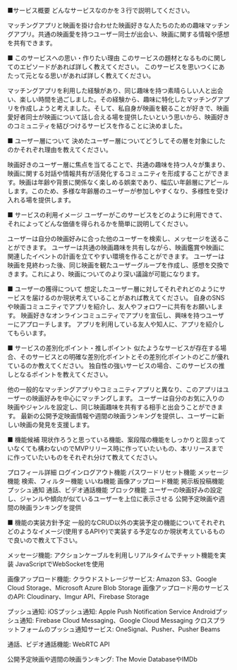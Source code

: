 ■サービス概要
どんなサービスなのかを３行で説明してください。

マッチングアプリと映画を掛け合わせた映画好きな人たちのための趣味マッチングアプリ。共通の映画愛を持つユーザー同士が出会い、映画に関する情報や感想を共有できます。

■ このサービスへの思い・作りたい理由 
このサービスの題材となるものに関してのエピソードがあれば詳しく教えてください。 
このサービスを思いつくにあたって元となる思いがあれば詳しく教えてください。

マッチングアプリを利用した経験があり、同じ趣味を持つ素晴らしい人と出会い、楽しい時間を過ごしました。その経験から、趣味に特化したマッチングアプリを作成しようと考えました。そして、私自身が映画を観ることが好きで、映画愛好者同士が映画について話し合える場を提供したいという思いから、映画好きのコミュニティを結びつけるサービスを作ることに決めました。

■ ユーザー層について 
決めたユーザー層についてどうしてその層を対象にしたのかそれぞれ理由を教えてください。

映画好きのユーザー層に焦点を当てることで、共通の趣味を持つ人々が集まり、映画に関する対話や情報共有が活発化するコミュニティを形成することができます。映画は年齢や背景に関係なく楽しめる娯楽であり、幅広い年齢層にアピールします。このため、多様な年齢層のユーザーが参加しやすくなり、多様性を受け入れる場を提供します。

■ サービスの利用イメージ
 ユーザーがこのサービスをどのように利用できて、それによってどんな価値を得られるかを簡単に説明してください。

ユーザーは自分の映画好みに合った他のユーザーを検索し、メッセージを送ることができます。 ユーザーは共通の映画趣味を共有しながら、映画鑑賞や映画に関連したイベントの計画を立てやすい環境を作ることができます。 ユーザーは映画を見終わった後、同じ映画を観たユーザーグループを作成し、感想を交換できます。これにより、映画についてのより深い議論が可能になります。

■ ユーザーの獲得について
 想定したユーザー層に対してそれぞれどのようにサービスを届けるのか現状考えていることがあれば教えてください。
自身のSNSや映画コミュニティでアプリを紹介し、友人やフォロワーに共有をお願いします。
映画好きなオンラインコミュニティでアプリを宣伝し、興味を持つユーザーにアプローチします。
アプリを利用している友人や知人に、アプリを紹介してもらいます。

■ サービスの差別化ポイント・推しポイント
 似たようなサービスが存在する場合、そのサービスとの明確な差別化ポイントとその差別化ポイントのどこが優れているのか教えてください。
 独自性の強いサービスの場合、このサービスの推しとなるポイントを教えてください。

他の一般的なマッチングアプリやコミュニティアプリと異なり、このアプリはユーザーの映画好みを中心にマッチングします。
ユーザーは自分のお気に入りの映画やジャンルを設定し、同じ映画趣味を共有する相手と出会うことができます。
最新の公開予定映画情報や週間の映画ランキングを提供し、ユーザーに新しい映画の発見を支援します。

■ 機能候補
 現状作ろうと思っている機能、案段階の機能をしっかりと固まっていなくても構わないのでMVPリリース時に作っていたいもの、本リリースまでに作っていたいものをそれぞれ分けて教えてください。

プロフィール詳細
ログインログアウト機能
パスワードリセット機能
メッセージ機能 検索、フィルター機能
いいね機能
画像アップロード機能
掲示板投稿機能
プッシュ通知
通話、ビデオ通話機能
ブロック機能
ユーザーの映画好みの設定し、ジャンルや傾向が似ているユーザーを上位に表示させる
公開予定映画や週間の映画ランキングを提供

■ 機能の実装方針予定
 一般的なCRUD以外の実装予定の機能についてそれぞれどのようなイメージ(使用するAPIや)で実装する予定なのか現状考えているもので良いので教えて下さい。

メッセージ機能:
アクションケーブルを利用しリアルタイムでチャット機能を実装 JavaScriptでWebSocketを使用

画像アップロード機能:
クラウドストレージサービス: Amazon S3、Google Cloud Storage、Microsoft Azure Blob Storage 画像アップロード用のサービスのAPI: Cloudinary、Imgur API、Firebase Storage

プッシュ通知:
 iOSプッシュ通知: Apple Push Notification Service
 Androidプッシュ通知: Firebase Cloud Messaging、Google Cloud Messaging 
 クロスプラットフォームのプッシュ通知サービス: OneSignal、Pusher、Pusher Beams

通話、ビデオ通話機能:
WebRTC API

公開予定映画や週間の映画ランキング:
The Movie DatabaseやIMDb
